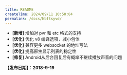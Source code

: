 ```yaml
---
title: README
createTime: 2024/09/11 10:50:04
permalink: /docs/hbftsyvd/
---
```


- **[新增]** 增加对 pvr 和 etc 格式的支持
- **[优化]** 优化 v8 编译选项，减小包体
- **[优化]** 兼容更多 websocket 的地址写法
- **[优化]** 提高原生显示列表的稳定性
- **[修复]** Android从后台回复后有概率不继续播放声音的问题

**【发布日期】：2018-9-19**
